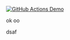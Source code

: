 
[![GitHub Actions Demo](https://github.com/mokainos/actions/actions/workflows/test.yml/badge.svg)](https://github.com/mokainos/actions/actions/workflows/test.yml)

ok
oo

dsaf
